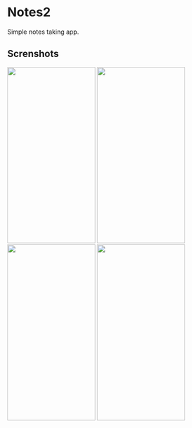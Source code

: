 # Notes2
Simple notes taking app.

## Screnshots

<img src="https://user-images.githubusercontent.com/35894390/50425154-0b0d0f80-0897-11e9-94e3-e2c9700b7699.png" width="200" height="400"> <img src="https://user-images.githubusercontent.com/35894390/50425158-15c7a480-0897-11e9-9f92-f869364cdf31.png" width="200" height="400"><br><img src="https://user-images.githubusercontent.com/35894390/50425166-2b3cce80-0897-11e9-9b30-a3eaafdd963a.png" width="200" height="400"> <img src="https://user-images.githubusercontent.com/35894390/50425170-3263dc80-0897-11e9-8dcf-929c04414f20.png" width="200" height="400">

